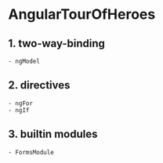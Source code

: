 # AngularTourOfHeroes

## 1. two-way-binding
    - ngModel

## 2. directives
    - ngFor
    - ngIf

## 3. builtin modules
    - FormsModule